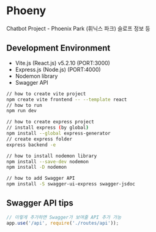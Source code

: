# Phoeny
Chatbot Project - Phoenix Park (휘닉스 파크) 슬로프 정보 등

## Development Environment
- Vite.js (React.js) v5.2.10 (PORT:3000)
- Express.js (Node.js) (PORT:4000)
- Nodemon library
- Swagger API

```bash
// how to create vite project
npm create vite frontend -- --template react
// how to run
npm run dev

// how to create express project
// install express (by global)
npm install --global express-generator
// create express folder
express backend -e

// how to install nodemon library
npm install --save-dev nodemon
npm install -D nodemon

// how to add Swagger API
npm install -S swagger-ui-express swagger-jsdoc
```

## Swagger API tips
```javascript
// 이렇게 추가하면 Swagger가 보여줄 API 추가 가능
app.use('/api', require('./routes/api'));
```
